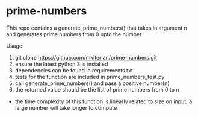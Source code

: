 # prime-numbers
This repo contains a generate_prime_numbers() that takes in argument n
and generates prime numbers from 0 upto the number

Usage:
1. git clone https://github.com/mkiterian/prime-numbers.git
3. ensure the latest python 3 is installed
2. dependencies can be found in requirements.txt
3. tests for the function are included in prime_numbers_test.py
4. call generate_prime_numbers() and pass a positive number(n)
5. the returned value should be the list of prime numbers from 0 to n


* the time complexity of this function is linearly related to size on input;
  a large number will take longer to compute